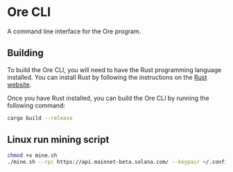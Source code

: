 # Ore CLI

A command line interface for the Ore program.

## Building

To build the Ore CLI, you will need to have the Rust programming language installed. You can install Rust by following the instructions on the [Rust website](https://www.rust-lang.org/tools/install).

Once you have Rust installed, you can build the Ore CLI by running the following command:

```sh
cargo build --release
```

## Linux run mining script
```sh
chmod +x mine.sh
./mine.sh --rpc https://api.mainnet-beta.solana.com/ --keypair ~/.config/solana/id.json
```
